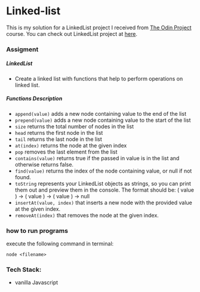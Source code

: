 # Linked-list

This is my solution for a LinkedList project I received from [The Odin Project](https://www.theodinproject.com) course. You can check out LinkedList project at [here](https://www.theodinproject.com/lessons/javascript-linked-lists).

### Assigment

##### LinkedList

- Create a linked list with functions that help to perform operations on linked list.

##### Functions Description

- ```append(value)``` adds a new node containing value to the end of the list
- ```prepend(value)``` adds a new node containing value to the start of the list
- ```size``` returns the total number of nodes in the list
- ```head``` returns the first node in the list
- ```tail``` returns the last node in the list
- ```at(index)``` returns the node at the given index
- ```pop``` removes the last element from the list
- ```contains(value)``` returns true if the passed in value is in the list and otherwise returns false.
- ```find(value)``` returns the index of the node containing value, or null if not found.
- ```toString``` represents your LinkedList objects as strings, so you can print them out and preview them in the console. The format should be: ( value ) -> ( value ) -> ( value ) -> null
- ```insertAt(value, index)``` that inserts a new node with the provided value at the given index.
- ```removeAt(index)``` that removes the node at the given index.

### how to run programs

execute the following command in terminal:
```
node <filename> 
```

### Tech Stack:

- vanilla Javascript
